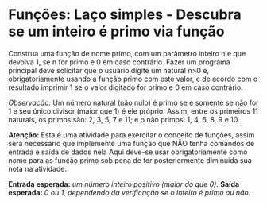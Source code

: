 # Funções: Laço simples - Descubra se um inteiro é primo via função #

Construa uma função de nome primo, com um parâmetro inteiro n e que devolva 1, se n for primo e 0 em caso contrário.
Fazer um programa principal deve solicitar que o usuário digite um natural n>0 e, obrigatoriamente usando a função primo com este valor, e de acordo com o resultado imprimir 1 se o valor digitado for primo e 0 em caso contrário.

_Observacão:_ Um número natural (não nulo) é primo se e somente se não for 1 e seu único divisor (maior que 1) é ele próprio. Assim, entre os primeiros 11 naturais, os primos são: 2, 3, 5, 7 e 11; e o não primos: 1, 4, 6, 8, 9 e 10.

__Atenção:__ Esta é uma atividade para exercitar o conceito de funções, assim será necessário que implemente uma função que NÃO tenha comandos de entrada  e saída de dados nela
Aqui deve-se usar obrigatoriamente como nome para as função primo sob pena de ter posteriormente diminuida sua nota na atividade.

__Entrada esperada:__ _um número inteiro positivo (maior do que 0)._
__Saída esperada:__ _0 ou 1, dependendo da verificação se o inteiro é primo ou não._

